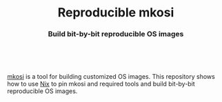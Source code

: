 <h1 align="center">Reproducible mkosi</h1>
<h3 align="center">Build bit-by-bit reproducible OS images</h3>
<br>
<br>
<br>

[mkosi](https://github.com/systemd/mkosi) is a tool for building customized OS images.
This repository shows how to use [Nix](https://nixos.org/) to pin mkosi and required
tools and build bit-by-bit reproducible OS images.
